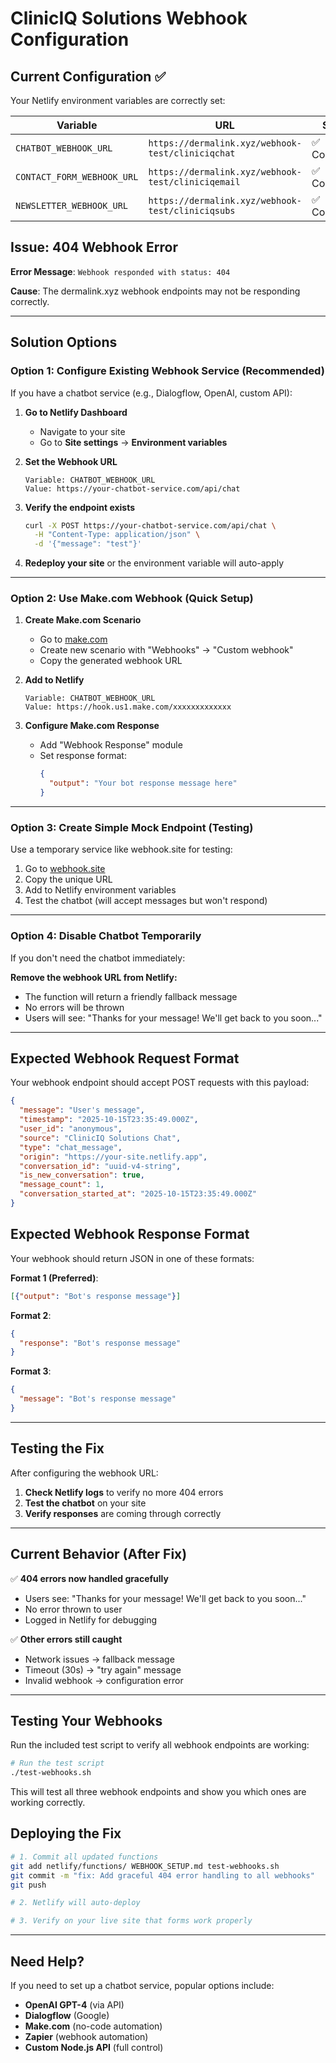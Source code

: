 # ClinicIQ Solutions Webhook Configuration

## Current Configuration ✅

Your Netlify environment variables are correctly set:

| Variable | URL | Status |
|----------|-----|--------|
| `CHATBOT_WEBHOOK_URL` | `https://dermalink.xyz/webhook-test/cliniciqchat` | ✅ Configured |
| `CONTACT_FORM_WEBHOOK_URL` | `https://dermalink.xyz/webhook-test/cliniciqemail` | ✅ Configured |
| `NEWSLETTER_WEBHOOK_URL` | `https://dermalink.xyz/webhook-test/cliniciqsubs` | ✅ Configured |

## Issue: 404 Webhook Error

**Error Message**: `Webhook responded with status: 404`

**Cause**: The dermalink.xyz webhook endpoints may not be responding correctly.

---

## Solution Options

### Option 1: Configure Existing Webhook Service (Recommended)

If you have a chatbot service (e.g., Dialogflow, OpenAI, custom API):

1. **Go to Netlify Dashboard**
   - Navigate to your site
   - Go to **Site settings** → **Environment variables**

2. **Set the Webhook URL**
   ```
   Variable: CHATBOT_WEBHOOK_URL
   Value: https://your-chatbot-service.com/api/chat
   ```

3. **Verify the endpoint exists**
   ```bash
   curl -X POST https://your-chatbot-service.com/api/chat \
     -H "Content-Type: application/json" \
     -d '{"message": "test"}'
   ```

4. **Redeploy your site** or the environment variable will auto-apply

---

### Option 2: Use Make.com Webhook (Quick Setup)

1. **Create Make.com Scenario**
   - Go to [make.com](https://make.com)
   - Create new scenario with "Webhooks" → "Custom webhook"
   - Copy the generated webhook URL

2. **Add to Netlify**
   ```
   Variable: CHATBOT_WEBHOOK_URL
   Value: https://hook.us1.make.com/xxxxxxxxxxxxx
   ```

3. **Configure Make.com Response**
   - Add "Webhook Response" module
   - Set response format:
     ```json
     {
       "output": "Your bot response message here"
     }
     ```

---

### Option 3: Create Simple Mock Endpoint (Testing)

Use a temporary service like webhook.site for testing:

1. Go to [webhook.site](https://webhook.site)
2. Copy the unique URL
3. Add to Netlify environment variables
4. Test the chatbot (will accept messages but won't respond)

---

### Option 4: Disable Chatbot Temporarily

If you don't need the chatbot immediately:

**Remove the webhook URL from Netlify:**
- The function will return a friendly fallback message
- No errors will be thrown
- Users will see: "Thanks for your message! We'll get back to you soon..."

---

## Expected Webhook Request Format

Your webhook endpoint should accept POST requests with this payload:

```json
{
  "message": "User's message",
  "timestamp": "2025-10-15T23:35:49.000Z",
  "user_id": "anonymous",
  "source": "ClinicIQ Solutions Chat",
  "type": "chat_message",
  "origin": "https://your-site.netlify.app",
  "conversation_id": "uuid-v4-string",
  "is_new_conversation": true,
  "message_count": 1,
  "conversation_started_at": "2025-10-15T23:35:49.000Z"
}
```

## Expected Webhook Response Format

Your webhook should return JSON in one of these formats:

**Format 1 (Preferred)**:
```json
[{"output": "Bot's response message"}]
```

**Format 2**:
```json
{
  "response": "Bot's response message"
}
```

**Format 3**:
```json
{
  "message": "Bot's response message"
}
```

---

## Testing the Fix

After configuring the webhook URL:

1. **Check Netlify logs** to verify no more 404 errors
2. **Test the chatbot** on your site
3. **Verify responses** are coming through correctly

---

## Current Behavior (After Fix)

✅ **404 errors now handled gracefully**
- Users see: "Thanks for your message! We'll get back to you soon..."
- No error thrown to user
- Logged in Netlify for debugging

✅ **Other errors still caught**
- Network issues → fallback message
- Timeout (30s) → "try again" message
- Invalid webhook → configuration error

---

## Testing Your Webhooks

Run the included test script to verify all webhook endpoints are working:

```bash
# Run the test script
./test-webhooks.sh
```

This will test all three webhook endpoints and show you which ones are working correctly.

## Deploying the Fix

```bash
# 1. Commit all updated functions
git add netlify/functions/ WEBHOOK_SETUP.md test-webhooks.sh
git commit -m "fix: Add graceful 404 error handling to all webhooks"
git push

# 2. Netlify will auto-deploy

# 3. Verify on your live site that forms work properly
```

---

## Need Help?

If you need to set up a chatbot service, popular options include:
- **OpenAI GPT-4** (via API)
- **Dialogflow** (Google)
- **Make.com** (no-code automation)
- **Zapier** (webhook automation)
- **Custom Node.js API** (full control)

